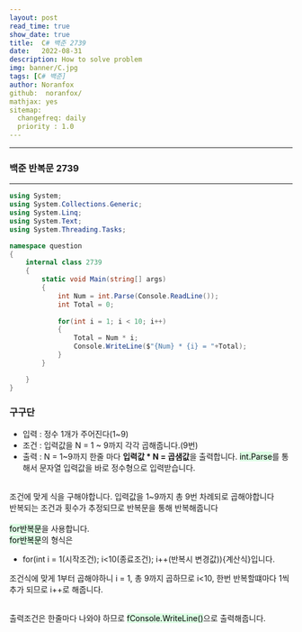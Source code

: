 ```yaml
---
layout: post
read_time: true
show_date: true
title:  C# 백준 2739
date:   2022-08-31
description: How to solve problem
img: banner/C.jpg
tags: [C# 백준]
author: Noranfox
github:  noranfox/
mathjax: yes
sitemap:
  changefreq: daily
  priority : 1.0
---
```


---
### 백준 반복문 2739
---

```c#
using System;
using System.Collections.Generic;
using System.Linq;
using System.Text;
using System.Threading.Tasks;

namespace question
{
    internal class 2739
    {
        static void Main(string[] args)
        {
            int Num = int.Parse(Console.ReadLine());
            int Total = 0;
            
            for(int i = 1; i < 10; i++)
            { 
                Total = Num * i;
                Console.WriteLine($"{Num} * {i} = "+Total);
            }
        }

    }
}
```

### 구구단
  - 입력 : 정수 1개가 주어진다(1~9)
  - 조건 : 입력값을 N = 1 ~ 9까지 각각 곱해줍니다.(9번) 
  - 출력 : N = 1~9까지 한줄 마다  **입력값 * N = 곱샘값**을 출력합니다.
<mark style='background-color: #dcffe4'>int.Parse</mark>를 통해서 문자열 입력값을 바로 정수형으로 입력받습니다.<br><br>

조건에 맞게 식을 구해야합니다. 입력값을 1~9까지 총 9번 차례되로 곱해야합니다<br>
반복되는 조건과 횟수가 추정되므로 반복문을 통해 반복해줍니다<br><br>
<mark style='background-color: #dcffe4'>for반복문</mark>을 사용합니다.<br> 
<mark style='background-color: #dcffe4'>for반복문</mark>의 형식은<br> 
  -  for(int i = 1(시작조건); i<10(종료조건); i++(반복시 변경값)){계산식}입니다. <br>

조건식에 맞게 1부터 곱해야하니 i = 1, 총 9까지 곱하므로 i<10, 한번 반복할떄마다 1씩 추가 되므로 i++로 해줍니다.<br><br>

출력조건은 한줄마다 나와야 하므로 <mark style='background-color: #dcffe4'>fConsole.WriteLine()</mark>으로 출력해줍니다.



